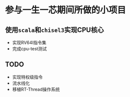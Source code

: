 # 参与一生一芯期间所做的小项目

## 使用`scala`和`chisel3`实现CPU核心
+ 实现RV64I指令集
+ 完成cpu-test测试

## TODO
+ 实现特权级指令
+ 流水线化
+ 移植RT-Thread操作系统